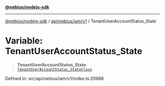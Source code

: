 [**@nebius/nodejs-sdk**](../../../../../README.md)

---

[@nebius/nodejs-sdk](../../../../../README.md) / [api/nebius/iam/v1](../README.md) / TenantUserAccountStatus_State

# Variable: TenantUserAccountStatus_State

> **TenantUserAccountStatus_State**: [`TenantUserAccountStatus_StateClass`](../type-aliases/TenantUserAccountStatus_StateClass.md)

Defined in: src/api/nebius/iam/v1/index.ts:20986
